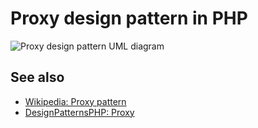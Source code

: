 # Proxy design pattern in PHP

![Proxy design pattern UML diagram](https://assets.php.earth/docs/oop/design-patterns/structural/proxy.png "Proxy Design Pattern UML Diagram")

## See also

* [Wikipedia: Proxy pattern](https://en.wikipedia.org/wiki/Proxy_pattern)
* [DesignPatternsPHP: Proxy](http://designpatternsphp.readthedocs.io/en/latest/Structural/Proxy/README.html)

